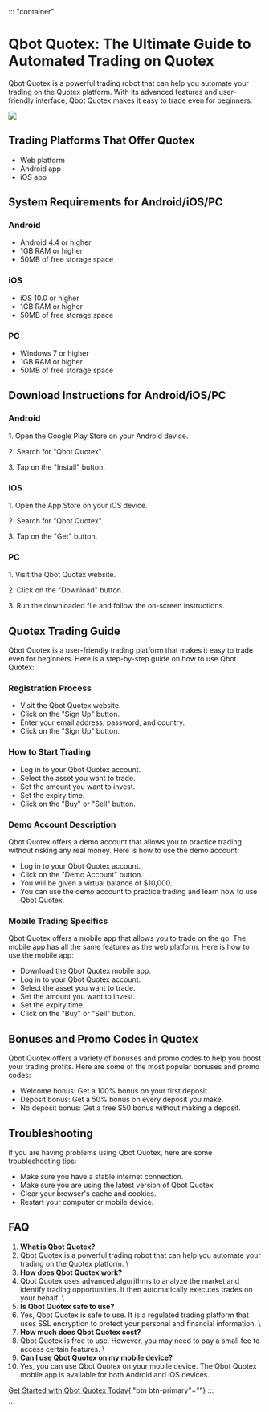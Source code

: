 ::: \"container\"
# Qbot Quotex: The Ultimate Guide to Automated Trading on Quotex

Qbot Quotex is a powerful trading robot that can help you automate your
trading on the Quotex platform. With its advanced features and
user-friendly interface, Qbot Quotex makes it easy to trade even for
beginners.

[![](https://static.quotex.io/files/4_en/300_250.jpg)](https://traff.sbs/brokerqxlid)

## Trading Platforms That Offer Quotex

-   Web platform
-   Android app
-   iOS app

## System Requirements for Android/iOS/PC

### Android

-   Android 4.4 or higher
-   1GB RAM or higher
-   50MB of free storage space

### iOS

-   iOS 10.0 or higher
-   1GB RAM or higher
-   50MB of free storage space

### PC

-   Windows 7 or higher
-   1GB RAM or higher
-   50MB of free storage space

## Download Instructions for Android/iOS/PC

### Android

1\. Open the Google Play Store on your Android device.

2\. Search for "Qbot Quotex".

3\. Tap on the "Install" button.

### iOS

1\. Open the App Store on your iOS device.

2\. Search for "Qbot Quotex".

3\. Tap on the "Get" button.

### PC

1\. Visit the Qbot Quotex website.

2\. Click on the "Download" button.

3\. Run the downloaded file and follow the on-screen instructions.

## Quotex Trading Guide

Qbot Quotex is a user-friendly trading platform that makes it easy to
trade even for beginners. Here is a step-by-step guide on how to use
Qbot Quotex:

### Registration Process

-   Visit the Qbot Quotex website.
-   Click on the "Sign Up" button.
-   Enter your email address, password, and country.
-   Click on the "Sign Up" button.

### How to Start Trading

-   Log in to your Qbot Quotex account.
-   Select the asset you want to trade.
-   Set the amount you want to invest.
-   Set the expiry time.
-   Click on the "Buy" or "Sell" button.

### Demo Account Description

Qbot Quotex offers a demo account that allows you to practice trading
without risking any real money. Here is how to use the demo account:

-   Log in to your Qbot Quotex account.
-   Click on the "Demo Account" button.
-   You will be given a virtual balance of \$10,000.
-   You can use the demo account to practice trading and learn how to
    use Qbot Quotex.

### Mobile Trading Specifics

Qbot Quotex offers a mobile app that allows you to trade on the go. The
mobile app has all the same features as the web platform. Here is how to
use the mobile app:

-   Download the Qbot Quotex mobile app.
-   Log in to your Qbot Quotex account.
-   Select the asset you want to trade.
-   Set the amount you want to invest.
-   Set the expiry time.
-   Click on the "Buy" or "Sell" button.

## Bonuses and Promo Codes in Quotex

Qbot Quotex offers a variety of bonuses and promo codes to help you
boost your trading profits. Here are some of the most popular bonuses
and promo codes:

-   Welcome bonus: Get a 100% bonus on your first deposit.
-   Deposit bonus: Get a 50% bonus on every deposit you make.
-   No deposit bonus: Get a free \$50 bonus without making a deposit.

## Troubleshooting

If you are having problems using Qbot Quotex, here are some
troubleshooting tips:

-   Make sure you have a stable internet connection.
-   Make sure you are using the latest version of Qbot Quotex.
-   Clear your browser\'s cache and cookies.
-   Restart your computer or mobile device.

## FAQ

1.  **What is Qbot Quotex?**
2.  Qbot Quotex is a powerful trading robot that can help you automate
    your trading on the Quotex platform.
    \
3.  **How does Qbot Quotex work?**
4.  Qbot Quotex uses advanced algorithms to analyze the market and
    identify trading opportunities. It then automatically executes
    trades on your behalf.
    \
5.  **Is Qbot Quotex safe to use?**
6.  Yes, Qbot Quotex is safe to use. It is a regulated trading platform
    that uses SSL encryption to protect your personal and financial
    information.
    \
7.  **How much does Qbot Quotex cost?**
8.  Qbot Quotex is free to use. However, you may need to pay a small fee
    to access certain features.
    \
9.  **Can I use Qbot Quotex on my mobile device?**
10. Yes, you can use Qbot Quotex on your mobile device. The Qbot Quotex
    mobile app is available for both Android and iOS devices.

[Get Started with Qbot Quotex
Today](\%22https://traff.sbs/brokerqxlid\%22){."btn
btn-primary"=""}
:::

\`\`\`

